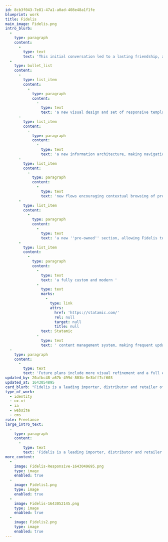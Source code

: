 ```yaml
---
id: 8cb3f043-7e81-47a1-a0ad-408e48a1f1fe
blueprint: work
title: Fidelis
main_image: Fidelis.png
intro_blurb:
  -
    type: paragraph
    content:
      -
        type: text
        text: 'This initial conversation led to a lasting friendship, and in exchange for a standing discount I made Fidelis a new site, comprised of:'
  -
    type: bullet_list
    content:
      -
        type: list_item
        content:
          -
            type: paragraph
            content:
              -
                type: text
                text: 'a new visual design and set of responsive templates'
      -
        type: list_item
        content:
          -
            type: paragraph
            content:
              -
                type: text
                text: 'a new information architecture, making navigation far more intuitive'
      -
        type: list_item
        content:
          -
            type: paragraph
            content:
              -
                type: text
                text: 'new flows encouraging contextual browsing of products and services (the average visitor now visits upwards of ten pages; in a pandemic, this is as near to an in-store experience of browsing as you could hope for)'
      -
        type: list_item
        content:
          -
            type: paragraph
            content:
              -
                type: text
                text: 'a new ''pre-owned'' section, allowing Fidelis to sell this equipment directly (and forming an addictive incentive for customers to return to the site frequently)'
      -
        type: list_item
        content:
          -
            type: paragraph
            content:
              -
                type: text
                text: 'a fully custom and modern '
              -
                type: text
                marks:
                  -
                    type: link
                    attrs:
                      href: 'https://statamic.com/'
                      rel: null
                      target: null
                      title: null
                text: Statamic
              -
                type: text
                text: ' content management system, making frequent updates effortless.'
  -
    type: paragraph
    content:
      -
        type: text
        text: 'Future plans include more visual refinement and a full eCommerce solution.'
updated_by: 20afbc48-a67b-499d-803b-8e3bff7cf603
updated_at: 1643054895
card_blurb: "Fidelis is a leading importer, distributor and retailer of high-end 'audiophile' equipment, based in\L Nashua, NH"
type_of_work:
  - identity
  - ux-ui
  - ia
  - website
  - cms
role: Freelance
large_intro_text:
  -
    type: paragraph
    content:
      -
        type: text
        text: 'Fidelis is a leading importer, distributor and retailer of high-end ''audiophile'' equipment based in Nashua, NH. I was buying a set of speakers there, and while paying happened to mention in passing (to the owner, it turned out) that the store''s existing website didn''t really match up to the quality and aesthetics of the products they sold.'
more_content:
  -
    image: Fidelis-Responsive-1643049695.png
    type: image
    enabled: true
  -
    image: Fidelis1.png
    type: image
    enabled: true
  -
    image: Fidelis-1643052145.png
    type: image
    enabled: true
  -
    image: Fidelis2.png
    type: image
    enabled: true
---
```

